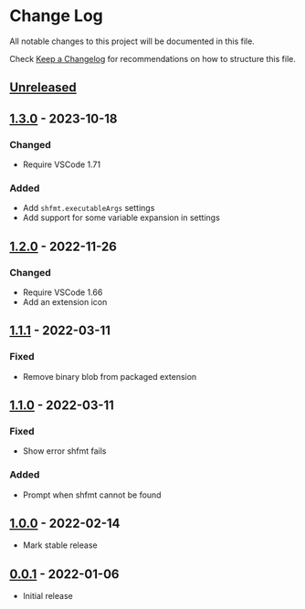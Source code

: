 # Change Log

All notable changes to this project will be documented in this file.

Check [Keep a Changelog](http://keepachangelog.com/) for recommendations on how to structure this file.

## [Unreleased]

## [1.3.0] - 2023-10-18
### Changed
- Require VSCode 1.71

### Added
- Add `shfmt.executableArgs` settings
- Add support for some variable expansion in settings

## [1.2.0] - 2022-11-26
### Changed
- Require VSCode 1.66
- Add an extension icon

## [1.1.1] - 2022-03-11
### Fixed
- Remove binary blob from packaged extension

## [1.1.0] - 2022-03-11
### Fixed
- Show error shfmt fails

### Added
- Prompt when shfmt cannot be found

## [1.0.0] - 2022-02-14
- Mark stable release

## [0.0.1] - 2022-01-06
- Initial release

[Unreleased]: https://codeberg.org/mkhl/vscode-shfmt/compare/v1.3.0...HEAD
[1.3.0]: https://codeberg.org/mkhl/vscode-shfmt/compare/v1.2.0...v1.3.0
[1.2.0]: https://codeberg.org/mkhl/vscode-shfmt/compare/v1.1.1...v1.2.0
[1.1.1]: https://codeberg.org/mkhl/vscode-shfmt/compare/v1.1.0...v1.1.1
[1.1.0]: https://codeberg.org/mkhl/vscode-shfmt/compare/v1.0.0...v1.1.0
[1.0.0]: https://codeberg.org/mkhl/vscode-shfmt/compare/v0.0.1...v1.0.0
[0.0.1]: https://codeberg.org/mkhl/vscode-shfmt/releases/tag/v0.0.1
